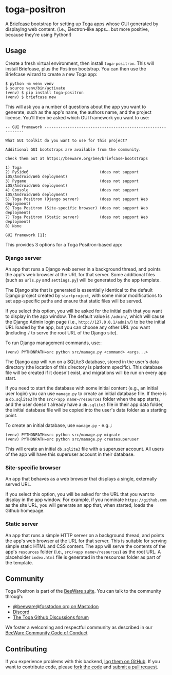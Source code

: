 # toga-positron

A [Briefcase](https://github.com/beeware/briefcase) bootstrap for setting up
[Toga](https://github.com/beeware/toga) apps whose GUI generated by displaying web
content. (i.e., Electron-like apps... but more positive, because they're using Python!)

## Usage

Create a fresh virtual environment, then install `toga-positron`. This will install
Briefcase, plus the Positron bootstrap. You can then use the Briefcase wizard to create
a new Toga app:

    $ python -m venv venv
    $ source venv/bin/activate
    (venv) $ pip install toga-positron
    (venv) $ briefcase new

This will ask you a number of questions about the app you want to generate, such as the
app's name, the authors name, and the project license. You'll then be asked which GUI
framework you want to use:

    -- GUI framework -------------------------------------------------------------

    What GUI toolkit do you want to use for this project?

    Additional GUI bootstraps are available from the community.

    Check them out at https://beeware.org/bee/briefcase-bootstraps

    1) Toga
    2) PySide6                               (does not support iOS/Android/Web deployment)
    3) Pygame                                (does not support iOS/Android/Web deployment)
    4) Console                               (does not support iOS/Android/Web deployment)
    5) Toga Positron (Django server)         (does not support Web deployment)
    6) Toga Positron (Site-specific browser) (does not support Web deployment)
    7) Toga Positron (Static server)         (does not support Web deployment)
    8) None

    GUI framework [1]:

This provides 3 options for a Toga Positron-based app:

### Django server

An app that runs a Django web server in a background thread, and points the app's web
browser at the URL for that server. Some additional files (such as `urls.py` and
`settings.py`) will be generated by the app template.

The Django site that is generated is essentially identical to the default Django project
created by `startproject`, with some minor modifications to set app-specific paths and
ensure that static files will be served.

If you select this option, you will be asked for the initial path that you want to
display in the app window. The default value is `/admin/`, which will cause the Django
Admin login page (i.e., `http://127.0.0.1/admin/`) to be the initial URL loaded by the
app, but you can choose any other URL you want (including `/` to serve the root URL
of the Django site).

To run Django management commands, use::

    (venv) PYTHONPATH=src python src/manage.py <command> <args...>

The Django app will run on a SQLite3 database, stored in the user's data directory (the
location of this directory is platform specific). This database file will be created if
it doesn't exist, and migrations will be run on every app start.

If you need to start the database with some initial content (e.g., an initial user
login) you can use `manage.py` to create an initial database file. If there is a
`db.sqlite3` in the `src/<app name>/resources` folder when the app starts, and the
user doesn't already have a `db.sqlite3` file in their app data folder, the initial
database file will be copied into the user's data folder as a starting point.

To create an initial database, use `manage.py` - e.g.,:

    (venv) PYTHONPATH=src python src/manage.py migrate
    (venv) PYTHONPATH=src python src/manage.py createsuperuser

This will create an initial `db.sqlite3` file with a superuser account. All users
of the app will have this superuser account in their database.

### Site-specific browser

An app that behaves as a web browser that displays a single, externally served URL.

If you select this option, you will be asked for the URL that you want to display in the
app window. For example, if you nominate `https://github.com` as the site URL, you will
generate an app that, when started, loads the Github homepage.

### Static server

An app that runs a simple HTTP server on a background thread, and points the app's web
browser at the URL for that server. This is suitable for serving simple static HTML and
CSS content. The app will serve the contents of the app's `resources` folder (i.e.,
`src/<app name>/resources`) as the root URL. A placeholder `index.html` file is generated
in the resources folder as part of the template.

## Community

Toga Positron is part of the [BeeWare suite](https://beeware.org). You can talk to the
community through:

* [@beeware@fosstodon.org on Mastodon](https://fosstodon.org/@beeware)
* [Discord](https://beeware.org/bee/chat/)
* [The Toga Github Discussions forum](https://github.com/beeware/toga/discussions)

We foster a welcoming and respectful community as described in our
[BeeWare Community Code of Conduct](https://beeware.org/community/behavior/)

## Contributing

If you experience problems with this backend, [log them on
GitHub](https://github.com/beeware/toga/issues). If you want to contribute code, please
[fork the code](https://github.com/beeware/toga) and [submit a pull
request](https://github.com/beeware/toga/pulls).
